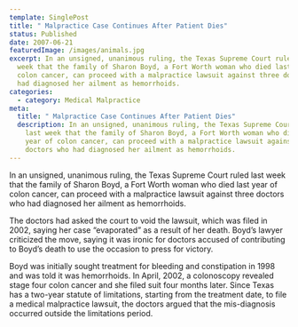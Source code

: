 ```yaml
---
template: SinglePost
title: " Malpractice Case Continues After Patient Dies"
status: Published
date: 2007-06-21
featuredImage: /images/animals.jpg
excerpt: In an unsigned, unanimous ruling, the Texas Supreme Court ruled last
  week that the family of Sharon Boyd, a Fort Worth woman who died last year of
  colon cancer, can proceed with a malpractice lawsuit against three doctors who
  had diagnosed her ailment as hemorrhoids.
categories:
  - category: Medical Malpractice
meta:
  title: " Malpractice Case Continues After Patient Dies"
  description: In an unsigned, unanimous ruling, the Texas Supreme Court ruled
    last week that the family of Sharon Boyd, a Fort Worth woman who died last
    year of colon cancer, can proceed with a malpractice lawsuit against three
    doctors who had diagnosed her ailment as hemorrhoids.
---
```

<!--StartFragment-->

In an unsigned, unanimous ruling, the Texas Supreme Court ruled last week that the family of Sharon Boyd, a Fort Worth woman who died last year of colon cancer, can proceed with a malpractice lawsuit against three doctors who had diagnosed her ailment as hemorrhoids.

The doctors had asked the court to void the lawsuit, which was filed in 2002, saying her case “evaporated” as a result of her death. Boyd’s lawyer criticized the move, saying it was ironic for doctors accused of contributing to Boyd’s death to use the occasion to press for victory.

Boyd was initially sought treatment for bleeding and constipation in 1998 and was told it was hemorrhoids. In April, 2002, a colonoscopy revealed stage four colon cancer and she filed suit four months later. Since Texas has a two-year statute of limitations, starting from the treatment date, to file a medical malpractice lawsuit, the doctors argued that the mis-diagnosis occurred outside the limitations period.

<!--EndFragment-->